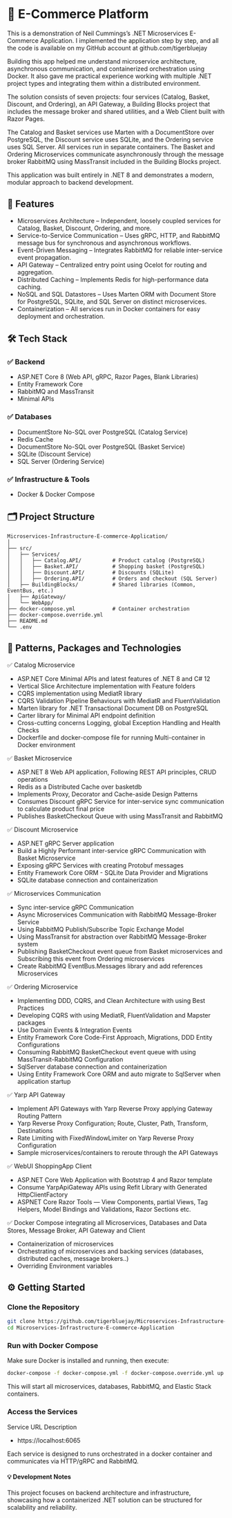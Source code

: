 # 🏪 E-Commerce Platform

This is a demonstration of Neil Cummings’s .NET Microservices E-Commerce Application. I implemented the application step by step, and all the code is available on my GitHub account at github.com/tigerbluejay

Building this app helped me understand microservice architecture, asynchronous communication, and containerized orchestration using Docker. It also gave me practical experience working with multiple .NET project types and integrating them within a distributed environment.

The solution consists of seven projects: four services (Catalog, Basket, Discount, and Ordering), an API Gateway, a Building Blocks project that includes the message broker and shared utilities, and a Web Client built with Razor Pages.

The Catalog and Basket services use Marten with a DocumentStore over PostgreSQL, the Discount service uses SQLite, and the Ordering service uses SQL Server. All services run in separate containers.
The Basket and Ordering Microservices communicate asynchronously through the message broker RabbitMQ using MassTransit included in the Building Blocks project.

This application was built entirely in .NET 8 and demonstrates a modern, modular approach to backend development. 

## 🚀 Features

- Microservices Architecture – Independent, loosely coupled services for Catalog, Basket, Discount, Ordering, and more.
- Service-to-Service Communication – Uses gRPC, HTTP, and RabbitMQ message bus for synchronous and asynchronous workflows.
- Event-Driven Messaging – Integrates RabbitMQ for reliable inter-service event propagation.
- API Gateway – Centralized entry point using Ocelot for routing and aggregation.
- Distributed Caching – Implements Redis for high-performance data caching.
- NoSQL and SQL Datastores – Uses Marten ORM with Document Store for PostgreSQL, SQLite, and SQL Server on distinct microservices.
- Containerization – All services run in Docker containers for easy deployment and orchestration.

## 🛠 Tech Stack

### ✅ Backend

- ASP.NET Core 8 (Web API, gRPC, Razor Pages, Blank Libraries)
- Entity Framework Core
- RabbitMQ and MassTransit
- Minimal APIs

### ✅ Databases

- DocumentStore No-SQL over PostgreSQL (Catalog Service)
- Redis Cache
- DocumentStore No-SQL over PostgreSQL (Basket Service)
- SQLite (Discount Service)
- SQL Server (Ordering Service)

### ✅ Infrastructure & Tools

- Docker & Docker Compose

## 🗂 Project Structure
```plaintext
Microservices-Infrastructure-E-commerce-Application/
│
├── src/
│   ├── Services/
│   │   ├── Catalog.API/          # Product catalog (PostgreSQL)
│   │   ├── Basket.API/           # Shopping basket (PostgreSQL)
│   │   ├── Discount.API/         # Discounts (SQLite)
│   │   ├── Ordering.API/         # Orders and checkout (SQL Server)
│   ├── BuildingBlocks/           # Shared libraries (Common, EventBus, etc.)
│   ├── ApiGateway/
│   └── WebApp/
├── docker-compose.yml            # Container orchestration
├── docker-compose.override.yml
├── README.md
└── .env
```

## 🧩 Patterns, Packages and Technologies

✅ Catalog Microservice

- ASP.NET Core Minimal APIs and latest features of .NET 8 and C# 12
- Vertical Slice Architecture implementation with Feature folders
- CQRS implementation using MediatR library
- CQRS Validation Pipeline Behaviours with MediatR and FluentValidation
- Marten library for .NET Transactional Document DB on PostgreSQL
- Carter library for Minimal API endpoint definition
- Cross-cutting concerns Logging, global Exception Handling and Health Checks
- Dockerfile and docker-compose file for running Multi-container in Docker environment

✅ Basket Microservice

- ASP.NET 8 Web API application, Following REST API principles, CRUD operations
- Redis as a Distributed Cache over basketdb
- Implements Proxy, Decorator and Cache-aside Design Patterns
- Consumes Discount gRPC Service for inter-service sync communication to calculate product final price
- Publishes BasketCheckout Queue with using MassTransit and RabbitMQ

✅ Discount Microservice

- ASP.NET gRPC Server application
- Build a Highly Performant inter-service gRPC Communication with Basket Microservice
- Exposing gRPC Services with creating Protobuf messages
- Entity Framework Core ORM - SQLite Data Provider and Migrations
- SQLite database connection and containerization

✅ Microservices Communication

- Sync inter-service gRPC Communication
- Async Microservices Communication with RabbitMQ Message-Broker Service
- Using RabbitMQ Publish/Subscribe Topic Exchange Model
- Using MassTransit for abstraction over RabbitMQ Message-Broker system
- Publishing BasketCheckout event queue from Basket microservices and Subscribing this event from Ordering microservices
- Create RabbitMQ EventBus.Messages library and add references Microservices

✅ Ordering Microservice

- Implementing DDD, CQRS, and Clean Architecture with using Best Practices
- Developing CQRS with using MediatR, FluentValidation and Mapster packages
- Use Domain Events & Integration Events
- Entity Framework Core Code-First Approach, Migrations, DDD Entity Configurations
- Consuming RabbitMQ BasketCheckout event queue with using MassTransit-RabbitMQ Configuration
- SqlServer database connection and containerization
- Using Entity Framework Core ORM and auto migrate to SqlServer when application startup

✅ Yarp API Gateway

- Implement API Gateways with Yarp Reverse Proxy applying Gateway Routing Pattern
- Yarp Reverse Proxy Configuration; Route, Cluster, Path, Transform, Destinations
- Rate Limiting with FixedWindowLimiter on Yarp Reverse Proxy Configuration
- Sample microservices/containers to reroute through the API Gateways

✅ WebUI ShoppingApp Client

- ASP.NET Core Web Application with Bootstrap 4 and Razor template
- Consume YarpApiGateway APIs using Refit Library with Generated HttpClientFactory
- ASPNET Core Razor Tools — View Components, partial Views, Tag Helpers, Model Bindings and Validations, Razor Sections etc.

✅ Docker Compose integrating all Microservices, Databases and Data Stores, Message Broker, API Gateway and Client

- Containerization of microservices
- Orchestrating of microservices and backing services (databases, distributed caches, message brokers..)
- Overriding Environment variables

## ⚙ Getting Started
### Clone the Repository
```bash
git clone https://github.com/tigerbluejay/Microservices-Infrastructure-E-commerce-Application.git
cd Microservices-Infrastructure-E-commerce-Application
```

### Run with Docker Compose

Make sure Docker is installed and running, then execute:
```bash
docker-compose -f docker-compose.yml -f docker-compose.override.yml up -d
```
This will start all microservices, databases, RabbitMQ, and Elastic Stack containers.

### Access the Services
Service	URL	Description
- https://localhost:6065

Each service is designed to runs orchestrated in a docker container and communicates via HTTP/gRPC and RabbitMQ.

#### 💡 Development Notes

This project focuses on backend architecture and infrastructure, showcasing how a containerized .NET solution can be structured for scalability and reliability.
